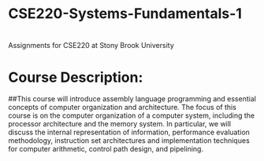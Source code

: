 # CSE220-Systems-Fundamentals-1
#
Assignments for CSE220 at Stony Brook University
# Course Description:
##This course will introduce assembly language programming and essential concepts of computer organization and architecture. The focus of this course is on the computer organization of a computer system, including the processor architecture and the memory system. In particular, we will discuss the internal representation of information, performance evaluation methodology, instruction set architectures and implementation techniques for computer arithmetic, control path design, and pipelining.